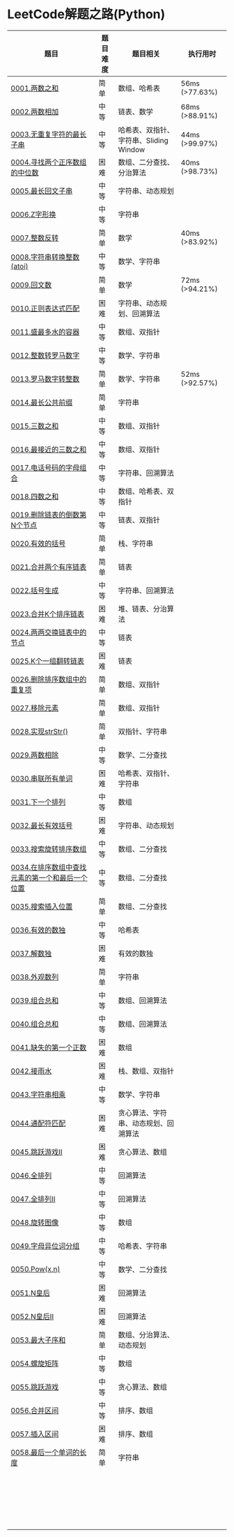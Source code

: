 # LeetCode解题之路(Python)
| 题目                                                         | 题目难度 | 题目相关                               | 执行用时       |
| ------------------------------------------------------------ | -------- | -------------------------------------- | -------------- |
| [0001.两数之和](https://leetcode-cn.com/problems/two-sum/)   | 简单     | 数组、哈希表                           | 56ms (>77.63%) |
| [0002.两数相加](https://leetcode-cn.com/problems/add-two-numbers/) | 中等     | 链表、数学                             | 68ms (>88.91%) |
| [0003.无重复字符的最长子串](https://leetcode-cn.com/problems/longest-substring-without-repeating-characters/) | 中等     | 哈希表、双指针、字符串、Sliding Window | 44ms (>99.97%) |
| [0004.寻找两个正序数组的中位数](https://leetcode-cn.com/problems/median-of-two-sorted-arrays/) | 困难     | 数组、二分查找、分治算法               | 40ms (>98.73%) |
| [0005.最长回文子串](https://leetcode-cn.com/problems/longest-palindromic-substring/) | 中等     | 字符串、动态规划                       |                |
| [0006.Z字形换](https://leetcode-cn.com/problems/longest-palindromic-substring/) | 中等     | 字符串                                 |                |
| [0007.整数反转](https://leetcode-cn.com/problems/reverse-integer/) | 简单     | 数学                                   | 40ms (>83.92%) |
| [0008.字符串转换整数(atoi)](https://leetcode-cn.com/problems/string-to-integer-atoi/) | 中等     | 数学、字符串                           |                |
| [0009.回文数](https://leetcode-cn.com/problems/palindrome-number/) | 简单     | 数学                                   | 72ms (>94.21%) |
| [0010.正则表达式匹配](https://leetcode-cn.com/problems/regular-expression-matching/) | 困难     | 字符串、动态规划、回溯算法             |                |
| [0011.盛最多水的容器](https://leetcode-cn.com/problems/container-with-most-water/) | 中等     | 数组、双指针                           |                |
| [0012.整数转罗马数字](https://leetcode-cn.com/problems/integer-to-roman/) | 中等     | 数学、字符串                           |                |
| [0013.罗马数字转整数](https://leetcode-cn.com/problems/roman-to-integer/) | 简单     | 数学、字符串                           | 52ms (>92.57%) |
| [0014.最长公共前缀](https://leetcode-cn.com/problems/longest-common-prefix/) | 简单     | 字符串                                 |                |
| [0015.三数之和](https://leetcode-cn.com/problems/3sum/)      | 中等     | 数组、双指针                           |                |
| [0016.最接近的三数之和](https://leetcode-cn.com/problems/3sum-closest/) | 中等     | 数组、双指针                           |                |
| [0017.电话号码的字母组合](https://leetcode-cn.com/problems/letter-combinations-of-a-phone-number/) | 中等     | 字符串、回溯算法                       |                |
| [0018.四数之和](https://leetcode-cn.com/problems/4sum/)      | 中等     | 数组、哈希表、双指针                   |                |
| [0019.删除链表的倒数第N个节点](https://leetcode-cn.com/problems/remove-nth-node-from-end-of-list/) | 中等     | 链表、双指针                           |                |
| [0020.有效的括号](https://leetcode-cn.com/problems/valid-parentheses/) | 简单     | 栈、字符串                             |                |
| [0021.合并两个有序链表](https://leetcode-cn.com/problems/merge-two-sorted-lists/) | 简单     | 链表                                   |                |
| [0022.括号生成](https://leetcode-cn.com/problems/generate-parentheses/) | 中等     | 字符串、回溯算法                       |                |
| [0023.合并K个排序链表](https://leetcode-cn.com/problems/merge-k-sorted-lists/) | 困难     | 堆、链表、分治算法                     |                |
| [0024.两两交换链表中的节点](https://leetcode-cn.com/problems/swap-nodes-in-pairs/) | 中等     | 链表                                   |                |
| [0025.K个一组翻转链表](https://leetcode-cn.com/problems/reverse-nodes-in-k-group/) | 困难     | 链表                                   |                |
| [0026.删除排序数组中的重复项](https://leetcode-cn.com/problems/remove-duplicates-from-sorted-array/) | 简单     | 数组、双指针                           |                |
| [0027.移除元素](https://leetcode-cn.com/problems/remove-element/) | 简单     | 数组、双指针                           |                |
| [0028.实现strStr()](https://leetcode-cn.com/problems/implement-strstr/) | 简单     | 双指针、字符串                         |                |
| [0029.两数相除](https://leetcode-cn.com/problems/divide-two-integers/) | 中等     | 数学、二分查找                         |                |
| [0030.串联所有单词](https://leetcode-cn.com/problems/substring-with-concatenation-of-all-words/) | 困难     | 哈希表、双指针、字符串                 |                |
| [0031.下一个排列](https://leetcode-cn.com/problems/next-permutation/) | 中等     | 数组                                   |                |
| [0032.最长有效括号](https://leetcode-cn.com/problems/longest-valid-parentheses/) | 困难     | 字符串、动态规划                       |                |
| [0033.搜索旋转排序数组](https://leetcode-cn.com/problems/search-in-rotated-sorted-array/) | 中等     | 数组、二分查找                         |                |
| [0034.在排序数组中查找元素的第一个和最后一个位置](https://leetcode-cn.com/problems/find-first-and-last-position-of-element-in-sorted-array/) | 中等     | 数组、二分查找                         |                |
| [0035.搜索插入位置](https://leetcode-cn.com/problems/search-insert-position/) | 简单     | 数组、二分查找                         |                |
| [0036.有效的数独](https://leetcode-cn.com/problems/valid-sudoku/) | 中等     | 哈希表                                 |                |
| [0037.解数独](https://leetcode-cn.com/problems/sudoku-solver/) | 困难     | 有效的数独                             |                |
| [0038.外观数列](https://leetcode-cn.com/problems/count-and-say/) | 简单     | 字符串                                 |                |
| [0039.组合总和](https://leetcode-cn.com/problems/combination-sum/) | 中等     | 数组、回溯算法                         |                |
| [0040.组合总和](https://leetcode-cn.com/problems/combination-sum-ii/) | 中等     | 数组、回溯算法                         |                |
| [0041.缺失的第一个正数](https://leetcode-cn.com/problems/first-missing-positive/) | 困难     | 数组                                   |                |
| [0042.接雨水](https://leetcode-cn.com/problems/trapping-rain-water/) | 困难     | 栈、数组、双指针                       |                |
| [0043.字符串相乘](https://leetcode-cn.com/problems/multiply-strings/) | 中等     | 数学、字符串                           |                |
| [0044.通配符匹配](https://leetcode-cn.com/problems/wildcard-matching/) | 困难     | 贪心算法、字符串、动态规划、回溯算法   |                |
| [0045.跳跃游戏II](https://leetcode-cn.com/problems/jump-game-ii/) | 困难     | 贪心算法、数组                         |                |
| [0046.全排列](https://leetcode-cn.com/problems/permutations/) | 中等     | 回溯算法                               |                |
| [0047.全排列II](https://leetcode-cn.com/problems/permutations-ii/) | 中等     | 回溯算法                               |                |
| [0048.旋转图像](https://leetcode-cn.com/problems/rotate-image/) | 中等     | 数组                                   |                |
| [0049.字母异位词分组](https://leetcode-cn.com/problems/group-anagrams/) | 中等     | 哈希表、字符串                         |                |
| [0050.Pow(x,n)](https://leetcode-cn.com/problems/powx-n/0)   | 中等     | 数学、二分查找                         |                |
| [0051.N皇后](https://leetcode-cn.com/problems/n-queens/)     | 困难     | 回溯算法                               |                |
| [0052.N皇后II](https://leetcode-cn.com/problems/n-queens-ii/) | 困难     | 回溯算法                               |                |
| [0053.最大子序和](https://leetcode-cn.com/problems/maximum-subarray/) | 简单     | 数组、分治算法、动态规划               |                |
| [0054.螺旋矩阵](https://leetcode-cn.com/problems/spiral-matrix/) | 中等     | 数组                                   |                |
| [0055.跳跃游戏](https://leetcode-cn.com/problems/jump-game/) | 中等     | 贪心算法、数组                         |                |
| [0056.合并区间](https://leetcode-cn.com/problems/merge-intervals/) | 中等     | 排序、数组                             |                |
| [0057.插入区间](https://leetcode-cn.com/problems/insert-interval/) | 困难     | 排序、数组                             |                |
| [0058.最后一个单词的长度](https://leetcode-cn.com/problems/length-of-last-word/) | 简单     | 字符串                                 |                |
|                                                              |          |                                        |                |
|                                                              |          |                                        |                |
|                                                              |          |                                        |                |
|                                                              |          |                                        |                |
|                                                              |          |                                        |                |
|                                                              |          |                                        |                |
|                                                              |          |                                        |                |
|                                                              |          |                                        |                |
|                                                              |          |                                        |                |
|                                                              |          |                                        |                |
|                                                              |          |                                        |                |
|                                                              |          |                                        |                |
|                                                              |          |                                        |                |
|                                                              |          |                                        |                |
|                                                              |          |                                        |                |
|                                                              |          |                                        |                |
|                                                              |          |                                        |                |
|                                                              |          |                                        |                |
|                                                              |          |                                        |                |
|                                                              |          |                                        |                |
|                                                              |          |                                        |                |
|                                                              |          |                                        |                |
|                                                              |          |                                        |                |
